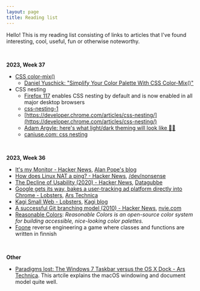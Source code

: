 ```yaml
---
layout: page
title: Reading list
---
```


Hello! This is my reading list consisting of links to articles that I've found interesting, cool, useful, fun or otherwise noteworthy.

<br/>

**2023, Week 37**

- [CSS color-mix()](https://developer.mozilla.org/en-US/docs/Web/CSS/color_value/color-mix)
    - [Daniel Yuschick: "Simplify Your Color Palette With CSS Color-Mix()"](https://www.smashingmagazine.com/2022/06/simplify-color-palette-css-color-mix/)
- CSS nesting
    - [Firefox 117](https://www.mozilla.org/en-US/firefox/117.0/releasenotes/) enables CSS nesting by default and is now enabled in all major desktop browsers
    - [css-nesting-1](https://www.w3.org/TR/css-nesting-1/)
    - [https://developer.chrome.com/articles/css-nesting/](https://developer.chrome.com/articles/css-nesting/)
    - [Adam Argyle: here's what light/dark theming will look like 🤘💀 ](https://twitter.com/argyleink/status/1371874777548267520)
    - [caniuse.com: css nesting](https://caniuse.com/css-nesting)

<br/>

**2023, Week 36**

- [It's my Monitor - Hacker News](https://news.ycombinator.com/item?id=37443959), [Alan Pope's blog](https://popey.com/blog/2023/09/its-my-monitor/)
- [How does Linux NAT a ping? - Hacker News](https://news.ycombinator.com/item?id=37455621), [/dev/nonsense](https://devnonsense.com/posts/how-does-linux-nat-a-ping/)
- [The Decline of Usability (2020) - Hacker News](https://news.ycombinator.com/item?id=37453616), [Datagubbe](https://datagubbe.se/decusab/)
- [Google gets its way, bakes a user-tracking ad platform directly into Chrome - Lobsters](https://lobste.rs/s/syvng1/google_gets_its_way_bakes_user_tracking_ad), [Ars Technica](https://arstechnica.com/gadgets/2023/09/googles-widely-opposed-ad-platform-the-privacy-sandbox-launches-in-chrome/)
- [Kagi Small Web - Lobsters](https://lobste.rs/s/llkcap/kagi_small_web), [Kagi blog](https://blog.kagi.com/small-web)
- [A successful Git branching model (2010) - Hacker News](https://news.ycombinator.com/item?id=37415677), [nvie.com](https://nvie.com/posts/a-successful-git-branching-model/)
- [Reasonable Colors](https://reasonable.work/colors/): *Reasonable Colors is an open-source color system for building accessible, nice-looking color palettes.*
- [Foone](https://digipres.club/@foone/111013744123848202) reverse engineering a game where classes and functions are written in finnish

<br/>

**Other**

- [Paradigms lost: The Windows 7 Taskbar versus the OS X Dock - Ars Technica](https://arstechnica.com/information-technology/2009/01/dock-and-windows-7-taskbar/). This artcile explains the macOS windowing and document model quite well.